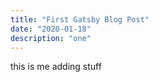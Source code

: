 ```yaml
---
title: "First Gatsby Blog Post"
date: "2020-01-18"
description: "one"
---
```


this is me adding stuff 